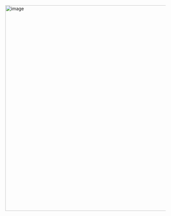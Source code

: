 <img width="1679" height="646" alt="image" src="https://github.com/user-attachments/assets/92635062-1808-4672-b442-0fc351aaf494" />

